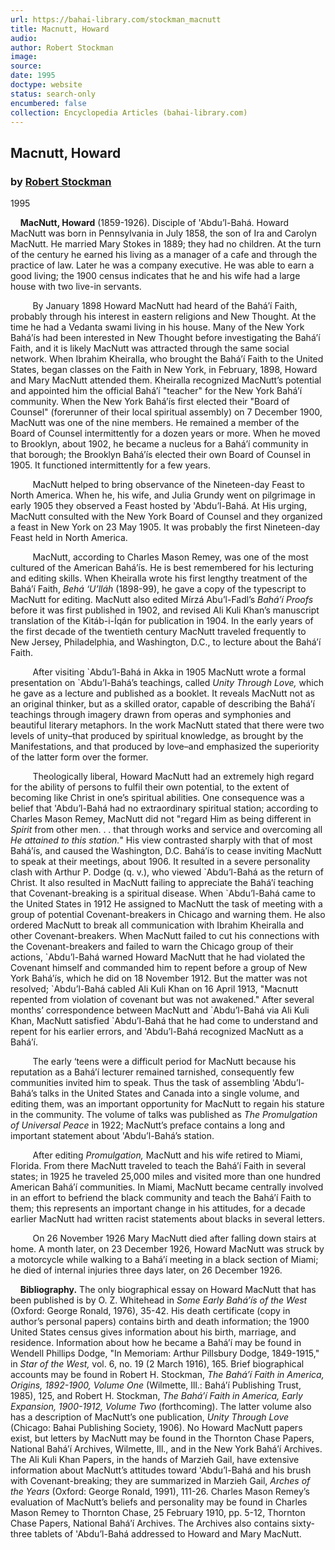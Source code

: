 ```yaml
---
url: https://bahai-library.com/stockman_macnutt
title: Macnutt, Howard
audio: 
author: Robert Stockman
image: 
source: 
date: 1995
doctype: website
status: search-only
encumbered: false
collection: Encyclopedia Articles (bahai-library.com)
---
```



## Macnutt, Howard

### by [Robert Stockman](https://bahai-library.com/author/Robert+Stockman)

1995


    **MacNutt, Howard** (1859-1926). Disciple of 'Abdu’l-Bahá. Howard MacNutt was born in Pennsylvania in July 1858, the son of Ira and Carolyn MacNutt. He married Mary Stokes in 1889; they had no children. At the turn of the century he earned his living as a manager of a cafe and through the practice of law. Later he was a company executive. He was able to earn a good living; the 1900 census indicates that he and his wife had a large house with two live-in servants.

         By January 1898 Howard MacNutt had heard of the Bahá’í Faith, probably through his interest in eastern religions and New Thought. At the time he had a Vedanta swami living in his house. Many of the New York Bahá’ís had been interested in New Thought before investigating the Bahá’í Faith, and it is likely MacNutt was attracted through the same social network. When Ibrahim Kheiralla, who brought the Bahá’í Faith to the United States, began classes on the Faith in New York, in February, 1898, Howard and Mary MacNutt attended them. Kheiralla recognized MacNutt’s potential and appointed him the official Bahá’í "teacher" for the New York Bahá’í community. When the New York Bahá’ís first elected their "Board of Counsel" (forerunner of their local spiritual assembly) on 7 December 1900, MacNutt was one of the nine members. He remained a member of the Board of Counsel intermittently for a dozen years or more. When he moved to Brooklyn, about 1902, he became a nucleus for a Bahá’í community in that borough; the Brooklyn Bahá’ís elected their own Board of Counsel in 1905. It functioned intermittently for a few years.

         MacNutt helped to bring observance of the Nineteen-day Feast to North America. When he, his wife, and Julia Grundy went on pilgrimage in early 1905 they observed a Feast hosted by 'Abdu’l-Bahá. At His urging, MacNutt consulted with the New York Board of Counsel and they organized a feast in New York on 23 May 1905. It was probably the first Nineteen-day Feast held in North America.

         MacNutt, according to Charles Mason Remey, was one of the most cultured of the American Bahá’ís. He is best remembered for his lecturing and editing skills. When Kheiralla wrote his first lengthy treatment of the Bahá’í Faith, _Behá ‘U’lláh_ (1898-99), he gave a copy of the typescript to MacNutt for editing. MacNutt also edited Mírzá Abu’l-Fadl’s _Bahá’í Proofs_ before it was first published in 1902, and revised Ali Kuli Khan’s manuscript translation of the Kitáb-i-Íqán for publication in 1904. In the early years of the first decade of the twentieth century MacNutt traveled frequently to New Jersey, Philadelphia, and Washington, D.C., to lecture about the Bahá’í Faith.

         After visiting \`Abdu’l-Bahá in Akka in 1905 MacNutt wrote a formal presentation on \`Abdu’l-Bahá’s teachings, called _Unity Through Love,_ which he gave as a lecture and published as a booklet. It reveals MacNutt not as an original thinker, but as a skilled orator, capable of describing the Bahá’í teachings through imagery drawn from operas and symphonies and beautiful literary metaphors. In the work MacNutt stated that there were two levels of unity–that produced by spiritual knowledge, as brought by the Manifestations, and that produced by love–and emphasized the superiority of the latter form over the former.

         Theologically liberal, Howard MacNutt had an extremely high regard for the ability of persons to fulfil their own potential, to the extent of becoming like Christ in one’s spiritual abilities. One consequence was a belief that 'Abdu’l-Bahá had no extraordinary spiritual station; according to Charles Mason Remey, MacNutt did not "regard Him as being different in _Spirit_ from other men. . . that through works and service and overcoming all _He attained to this station._" His view contrasted sharply with that of most Bahá’ís, and caused the Washington, D.C. Bahá’ís to cease inviting MacNutt to speak at their meetings, about 1906. It resulted in a severe personality clash with Arthur P. Dodge (q. v.), who viewed \`Abdu’l-Bahá as the return of Christ. It also resulted in MacNutt failing to appreciate the Bahá’í teaching that Covenant-breaking is a spiritual disease. When \`Abdu’l-Bahá came to the United States in 1912 He assigned to MacNutt the task of meeting with a group of potential Covenant-breakers in Chicago and warning them. He also ordered MacNutt to break all communication with Ibrahim Kheiralla and other Covenant-breakers. When MacNutt failed to cut his connections with the Covenant-breakers and failed to warn the Chicago group of their actions, \`Abdu’l-Bahá warned Howard MacNutt that he had violated the Covenant himself and commanded him to repent before a group of New York Bahá’ís, which he did on 18 November 1912. But the matter was not resolved; \`Abdu’l-Bahá cabled Ali Kuli Khan on 16 April 1913, "Macnutt repented from violation of covenant but was not awakened." After several months’ correspondence between MacNutt and \`Abdu’l-Bahá via Ali Kuli Khan, MacNutt satisfied \`Abdu’l-Bahá that he had come to understand and repent for his earlier errors, and 'Abdu’l-Bahá recognized MacNutt as a Bahá’í.

         The early ‘teens were a difficult period for MacNutt because his reputation as a Bahá’í lecturer remained tarnished, consequently few communities invited him to speak. Thus the task of assembling 'Abdu’l-Bahá’s talks in the United States and Canada into a single volume, and editing them, was an important opportunity for MacNutt to regain his stature in the community. The volume of talks was published as _The Promulgation of Universal Peace_ in 1922; MacNutt’s preface contains a long and important statement about 'Abdu’l-Bahá’s station.

         After editing _Promulgation,_ MacNutt and his wife retired to Miami, Florida. From there MacNutt traveled to teach the Bahá’í Faith in several states; in 1925 he traveled 25,000 miles and visited more than one hundred American Bahá’í communities. In Miami, MacNutt became centrally involved in an effort to befriend the black community and teach the Bahá’í Faith to them; this represents an important change in his attitudes, for a decade earlier MacNutt had written racist statements about blacks in several letters.

         On 26 November 1926 Mary MacNutt died after falling down stairs at home. A month later, on 23 December 1926, Howard MacNutt was struck by a motorcycle while walking to a Bahá’í meeting in a black section of Miami; he died of internal injuries three days later, on 26 December 1926.

    **Bibliography.** The only biographical essay on Howard MacNutt that has been published is by O. Z. Whitehead in _Some Early Bahá’ís of the West_ (Oxford: George Ronald, 1976), 35-42. His death certificate (copy in author’s personal papers) contains birth and death information; the 1900 United States census gives information about his birth, marriage, and residence. Information about how he became a Bahá’í may be found in Wendell Phillips Dodge, "In Memoriam: Arthur Pillsbury Dodge, 1849-1915," in _Star of the West,_ vol. 6, no. 19 (2 March 1916), 165. Brief biographical accounts may be found in Robert H. Stockman, _The Bahá’í Faith in America, Origins, 1892-1900, Volume One_ (Wilmette, Ill.: Bahá’í Publishing Trust, 1985), 125, and Robert H. Stockman, _The Bahá’í Faith in America, Early Expansion, 1900-1912, Volume Two_ (forthcoming). The latter volume also has a description of MacNutt’s one publication, _Unity Through Love_ (Chicago: Bahai Publishing Society, 1906). No Howard MacNutt papers exist, but letters by MacNutt may be found in the Thornton Chase Papers, National Bahá’í Archives, Wilmette, Ill., and in the New York Bahá’í Archives. The Ali Kuli Khan Papers, in the hands of Marzieh Gail, have extensive information about MacNutt’s attitudes toward 'Abdu’l-Bahá and his brush with Covenant-breaking; they are summarized in Marzieh Gail, _Arches of the Years_ (Oxford: George Ronald, 1991), 111-26. Charles Mason Remey’s evaluation of MacNutt’s beliefs and personality may be found in Charles Mason Remey to Thornton Chase, 25 February 1910, pp. 5-12, Thornton Chase Papers, National Bahá’í Archives. The Archives also contains sixty-three tablets of 'Abdu’l-Bahá addressed to Howard and Mary MacNutt.